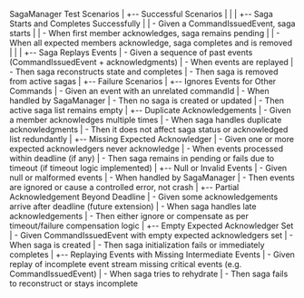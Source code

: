 SagaManager Test Scenarios
|
+-- Successful Scenarios
|    |
|    +-- Saga Starts and Completes Successfully
|    |     - Given a CommandIssuedEvent, saga starts
|    |     - When first member acknowledges, saga remains pending
|    |     - When all expected members acknowledge, saga completes and is removed
|    |
|    +-- Saga Replays Events
|          - Given a sequence of past events (CommandIssuedEvent + acknowledgments)
|          - When events are replayed
|          - Then saga reconstructs state and completes
|          - Then saga is removed from active sagas
|
+-- Failure Scenarios
|
+-- Ignores Events for Other Commands
|     - Given an event with an unrelated commandId
|     - When handled by SagaManager
|     - Then no saga is created or updated
|     - Then active saga list remains empty
|
+-- Duplicate Acknowledgements
|     - Given a member acknowledges multiple times
|     - When saga handles duplicate acknowledgments
|     - Then it does not affect saga status or acknowledged list redundantly
|
+-- Missing Expected Acknowledger
|     - Given one or more expected acknowledgers never acknowledge
|     - When events processed within deadline (if any)
|     - Then saga remains in pending or fails due to timeout (if timeout logic implemented)
|
+-- Null or Invalid Events
|     - Given null or malformed events
|     - When handled by SagaManager
|     - Then events are ignored or cause a controlled error, not crash
|
+-- Partial Acknowledgement Beyond Deadline
|     - Given some acknowledgements arrive after deadline (future extension)
|     - When saga handles late acknowledgements
|     - Then either ignore or compensate as per timeout/failure compensation logic
|
+-- Empty Expected Acknowledger Set
|     - Given CommandIssuedEvent with empty expected acknowledgers set
|     - When saga is created
|     - Then saga initialization fails or immediately completes
|
+-- Replaying Events with Missing Intermediate Events
|     - Given replay of incomplete event stream missing critical events (e.g. CommandIssuedEvent)
|     - When saga tries to rehydrate
|     - Then saga fails to reconstruct or stays incomplete
